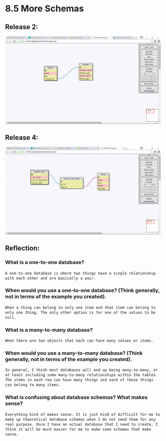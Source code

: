 # 8.5 More Schemas

## Release 2:
![My Schema](imgs/release2Schema.png)

## Release 4:
![My Schema](imgs/release4Schema.png)

## Reflection:

### What is a one-to-one database?
	
	A one-to-one database is where two things have a single relationship with each other and are basically a pair. 


### When would you use a one-to-one database? (Think generally, not in terms of the example you created).

	When a thing can belong to only one item and that item can belong to only one thing. The only other option is for one of the values to be null.


### What is a many-to-many database?

	When there are two objects that each can have many values or items. 


### When would you use a many-to-many database? (Think generally, not in terms of the example you created).

	In general, I think most databases will end up being many-to-many, or at least including some many-to-many relationships within the tables. The items in each row can have many things and each of those things can belong to many items.


### What is confusing about database schemas? What makes sense?

	Everything kind of makes sense. It is just kind of difficult for me to make up theoretical database schemas when I do not need them for any real purpose. Once I have an actual database that I need to create, I think it will be much easier for me to make some schemas that make sense.